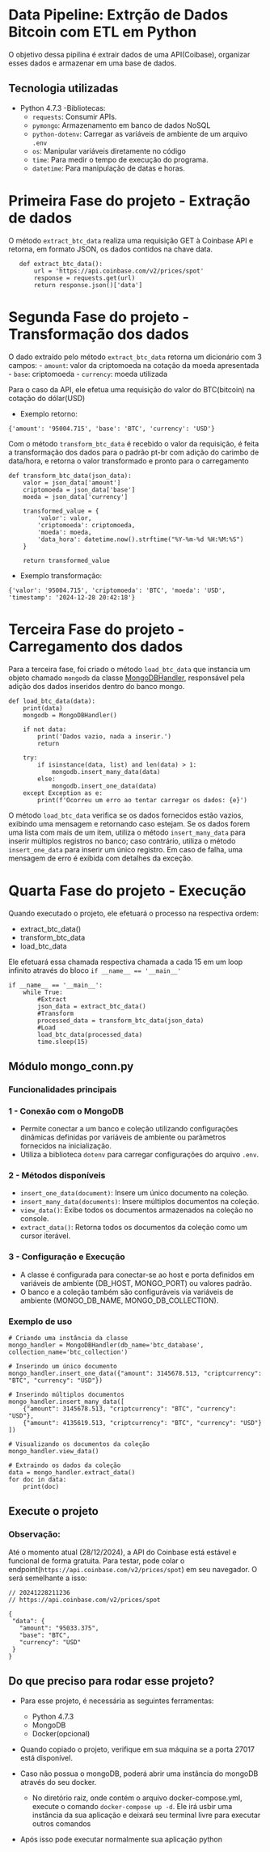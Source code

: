# Data Pipeline: Extrção de Dados Bitcoin com ETL em Python

 O objetivo dessa pipilina é extrair dados de uma API(Coibase), organizar esses dados e armazenar em uma base de dados.

## Tecnologia utilizadas
- Python 4.7.3
-Bibliotecas:
    - `requests`: Consumir APIs.  
    - `pymongo`: Armazenamento em banco de dados NoSQL
    - `python-dotenv`: Carregar as variáveis de ambiente de um arquivo   `.env `
    - `os`: Manipular variáveis diretamente no código   
    - `time`: Para medir o tempo de execução do programa.
    - `datetime`: Para manipulação de datas e horas.



# Primeira Fase do projeto - Extração de dados

 O método `extract_btc_data` realiza uma requisição GET à Coinbase API e retorna, em formato JSON, os dados contidos na chave data.

 ```
    def extract_btc_data():
        url = 'https://api.coinbase.com/v2/prices/spot'
        response = requests.get(url)
        return response.json()['data']
 ```

# Segunda Fase do projeto - Transformação dos dados

 O dado extraído pelo método `extract_btc_data` retorna um dicionário com 3 campos:
    - `amount`: valor da criptomoeda na cotação da moeda apresentada
    - `base`: criptomoeda
    - `currency`: moeda utilizada

Para o caso da API, ele efetua uma requisição do valor do BTC(bitcoin) na cotação do dólar(USD) 

- Exemplo retorno:

```
{'amount': '95004.715', 'base': 'BTC', 'currency': 'USD'}
```

Com o método `transform_btc_data` é recebido o valor da requisição, é feita a transformação dos dados para o padrão pt-br com adição do carimbo de data/hora, e retorna o valor transformado e pronto para o carregamento

```
def transform_btc_data(json_data):
    valor = json_data['amount']
    criptomoeda = json_data['base']
    moeda = json_data['currency']

    transformed_value = {
        'valor': valor,
        'criptomoeda': criptomoeda,
        'moeda': moeda,
        'data_hora': datetime.now().strftime("%Y-%m-%d %H:%M:%S")
    }

    return transformed_value
```

- Exemplo transformação:

```
{'valor': '95004.715', 'criptomoeda': 'BTC', 'moeda': 'USD', 'timestamp': '2024-12-28 20:42:18'}
```

 # Terceira Fase do projeto - Carregamento dos dados

  Para a terceira fase, foi criado o método `load_btc_data` que instancia um objeto chamado `mongodb` da classe [MongoDBHandler](mongo_conn.py), responsável pela adição dos dados inseridos dentro do banco mongo.

```
def load_btc_data(data):
    print(data)
    mongodb = MongoDBHandler()
    
    if not data:
        print('Dados vazio, nada a inserir.')
        return
    
    try:
        if isinstance(data, list) and len(data) > 1:
            mongodb.insert_many_data(data)
        else:
            mongodb.insert_one_data(data)
    except Exception as e:
        print(f'Ocorreu um erro ao tentar carregar os dados: {e}')
```

O método `load_btc_data` verifica se os dados fornecidos estão vazios, exibindo uma mensagem e retornando caso estejam. Se os dados forem uma lista com mais de um item, utiliza o método `insert_many_data` para inserir múltiplos registros no banco; caso contrário, utiliza o método `insert_one_data` para inserir um único registro. Em caso de falha, uma mensagem de erro é exibida com detalhes da exceção.

# Quarta Fase do projeto - Execução

 Quando executado o projeto, ele efetuará o processo na respectiva ordem:
 - extract_btc_data()
 - transform_btc_data
 - load_btc_data

Ele efetuará essa chamada respectiva chamada a cada 15 em um loop infinito através do bloco `if __name__ == '__main__'`

```
if __name__ == '__main__':
    while True:
        #Extract
        json_data = extract_btc_data()
        #Transform 
        processed_data = transform_btc_data(json_data)
        #Load
        load_btc_data(processed_data)
        time.sleep(15)
```

## Módulo mongo_conn.py

### Funcionalidades principais

### 1 - Conexão com o MongoDB

- Permite conectar a um banco e coleção utilizando configurações dinâmicas definidas por variáveis de ambiente ou parâmetros fornecidos na inicialização.
- Utiliza a biblioteca `dotenv` para carregar configurações do arquivo `.env`.


### 2 - Métodos disponíveis
- `insert_one_data(document)`: Insere um único documento na coleção.
- `insert_many_data(documents)`: Insere múltiplos documentos na coleção.
- `view_data()`: Exibe todos os documentos armazenados na coleção no console.
- `extract_data()`: Retorna todos os documentos da coleção como um cursor iterável.


### 3 - Configuração e Execução

- A classe é configurada para conectar-se ao host e porta definidos em variáveis de ambiente (DB_HOST, MONGO_PORT) ou valores padrão.
- O banco e a coleção também são configuráveis via variáveis de ambiente (MONGO_DB_NAME, MONGO_DB_COLLECTION).

### Exemplo de uso

```
# Criando uma instância da classe
mongo_handler = MongoDBHandler(db_name='btc_database', collection_name='btc_collection')

# Inserindo um único documento
mongo_handler.insert_one_data({"amount": 3145678.513, "criptcurrency": "BTC", "currency": "USD"})

# Inserindo múltiplos documentos
mongo_handler.insert_many_data([
    {"amount": 3145678.513, "criptcurrency": "BTC", "currency": "USD"},
    {"amount": 4135619.513, "criptcurrency": "BTC", "currency": "USD"}
])

# Visualizando os documentos da coleção
mongo_handler.view_data()

# Extraindo os dados da coleção
data = mongo_handler.extract_data()
for doc in data:
    print(doc)
```


## Execute o projeto

### Observação:

 Até o momento atual (28/12/2024), a API do Coinbase está estável e funcional de forma gratuita. Para testar, pode colar o endpoint(`https://api.coinbase.com/v2/prices/spot`) em seu navegador. O será semelhante a isso:

 ```
// 20241228211236
// https://api.coinbase.com/v2/prices/spot

{
  "data": {
    "amount": "95033.375",
    "base": "BTC",
    "currency": "USD"
  }
}
 ```

## Do que preciso para rodar esse projeto?

- Para esse projeto, é necessária as seguintes ferramentas:

    - Python 4.7.3
    - MongoDB 
    - Docker(opcional)


- Quando copiado o projeto, verifique em sua máquina se a porta 27017 está disponível.

- Caso não possua o mongoDB, poderá abrir uma instância do mongoDB através do seu docker.
    - No diretório raiz, onde contém o arquivo docker-compose.yml, execute o comando `docker-compose up -d`. Ele irá usbir uma instância da sua aplicação e deixará seu terminal livre para executar outros comandos

- Após isso pode executar normalmente sua aplicação python
